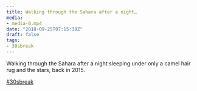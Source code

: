 ```yaml
---
title: Walking through the Sahara after a night…
media:
- media-0.mp4
date: "2018-09-25T07:15:38Z"
draft: false
tags:
- 30sbreak
---
```

Walking through the Sahara after a night sleeping under only a camel hair rug and the stars, back in 2015.

[#30sbreak](/tags/30sbreak)
